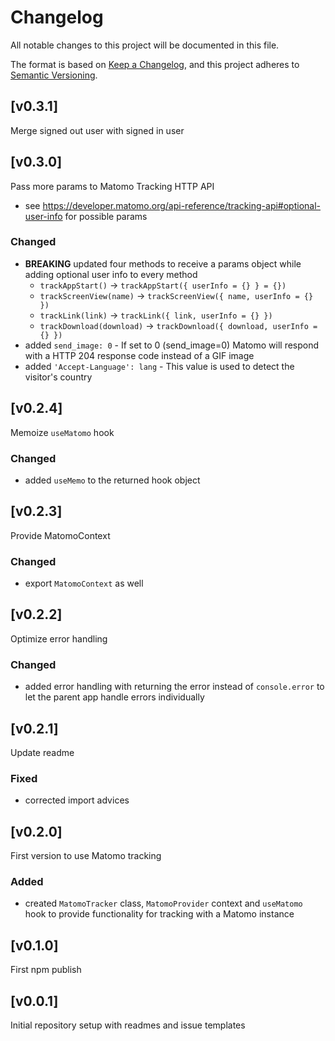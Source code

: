 # Changelog

All notable changes to this project will be documented in this file.

The format is based on [Keep a Changelog](https://keepachangelog.com),
and this project adheres to [Semantic Versioning](https://semver.org/).

## [v0.3.1]

Merge signed out user with signed in user

## [v0.3.0]

Pass more params to Matomo Tracking HTTP API

- see https://developer.matomo.org/api-reference/tracking-api#optional-user-info
  for possible params

### Changed

- **BREAKING** updated four methods to receive a params object while adding optional user info to every method
  - `trackAppStart()` -> `trackAppStart({ userInfo = {} } = {})`
  - `trackScreenView(name)` -> `trackScreenView({ name, userInfo = {} })`
  - `trackLink(link)` -> `trackLink({ link, userInfo = {} })`
  - `trackDownload(download)` -> `trackDownload({ download, userInfo = {} })`
- added `send_image: 0` - If set to 0 (send_image=0) Matomo will respond with a
  HTTP 204 response code instead of a GIF image
- added `'Accept-Language': lang` - This value is used to detect the visitor's country

## [v0.2.4]

Memoize `useMatomo` hook

### Changed

- added `useMemo` to the returned hook object

## [v0.2.3]

Provide MatomoContext

### Changed

- export `MatomoContext` as well

## [v0.2.2]

Optimize error handling

### Changed

- added error handling with returning the error instead of `console.error` to let the parent app
  handle errors individually

## [v0.2.1]

Update readme

### Fixed

- corrected import advices

## [v0.2.0]

First version to use Matomo tracking

### Added

- created `MatomoTracker` class, `MatomoProvider` context and `useMatomo` hook to provide
  functionality for tracking with a Matomo instance

## [v0.1.0]

First npm publish

## [v0.0.1]

Initial repository setup with readmes and issue templates
